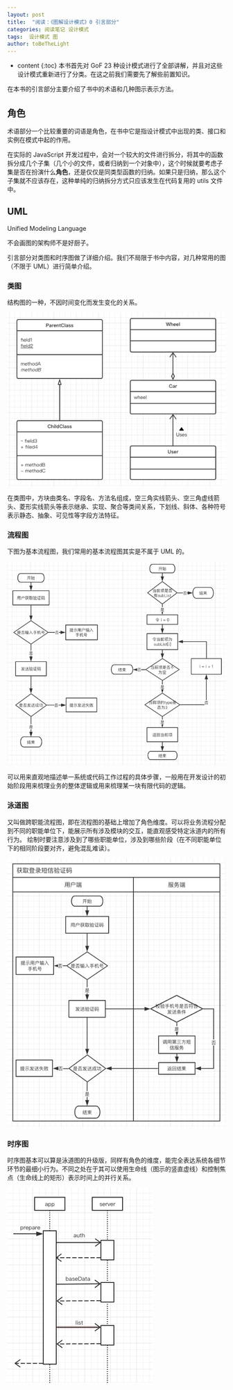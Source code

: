 ```yaml
---
layout: post
title:  "阅读：《图解设计模式》0 引言部分"
categories: 阅读笔记 设计模式
tags:  设计模式 图
author: toBeTheLight
---
```


* content
{:toc}
本书首先对 GoF 23 种设计模式进行了全部讲解，并且对这些设计模式重新进行了分类。在这之前我们需要先了解些前置知识。




在本书的引言部分主要介绍了书中的术语和几种图示表示方法。

## 角色

术语部分一个比较重要的词语是角色，在书中它是指设计模式中出现的类、接口和实例在模式中起的作用。

在实际的 JavaScript 开发过程中，会对一个较大的文件进行拆分，将其中的函数拆分成几个子集（几个小的文件，或者归纳到一个对象中），这个时候就要考虑子集是否在扮演什么**角色**，还是仅仅是同类型函数的归纳。如果只是归纳，那么这个子集就不应该存在，这种单纯的归纳拆分方式只应该发生在代码复用的 utils 文件中。

## UML

Unified Modeling Language

不会画图的架构师不是好厨子。

引言部分对类图和时序图做了详细介绍。我们不局限于书中内容，对几种常用的图（不限于 UML）进行简单介绍。

### 类图

结构图的一种，不因时间变化而发生变化的关系。

![类图][类图]

[类图]:                                https://raw.githubusercontent.com/toBeTheLight/toBeTheLight.github.io/master/assets/posts/20181227-01-01.png "类图"

在类图中，方块由类名、字段名、方法名组成，空三角实线箭头、空三角虚线箭头、菱形实线箭头等表示继承、实现、聚合等类间关系，下划线、斜体、各种符号表示静态、抽象、可见性等字段方法特征。


### 流程图

下图为基本流程图，我们常用的基本流程图其实是不属于 UML 的。

![基本流程图][基本流程图]

[基本流程图]:                                https://raw.githubusercontent.com/toBeTheLight/toBeTheLight.github.io/master/assets/posts/20181227-01-02.png "基本流程图"

可以用来直观地描述单一系统或代码工作过程的具体步骤，一般用在开发设计的初始阶段用来梳理业务的整体逻辑或用来梳理某一块有限代码的逻辑。

### 泳道图

又叫做跨职能流程图，即在流程图的基础上增加了角色维度。可以将业务流程分配到不同的职能单位下，能展示所有涉及模块的交互，能直观感受特定泳道内的所有行为。
绘制时要注意涉及到了哪些职能单位，涉及到哪些阶段（在不同职能单位下的相同阶段要对齐，避免混乱难读）。

![泳道图][泳道图]

[泳道图]:                                https://raw.githubusercontent.com/toBeTheLight/toBeTheLight.github.io/master/assets/posts/20181227-01-03.png "泳道图"


### 时序图

时序图基本可以算是泳道图的升级版，同样有角色的维度，能完全表达系统各细节环节的最细小行为。不同之处在于其可以使用生命线（图示的竖直虚线）和控制焦点（生命线上的矩形）表示时间上的并行关系。

![时序图][时序图]

[时序图]:                                https://raw.githubusercontent.com/toBeTheLight/toBeTheLight.github.io/master/assets/posts/20181227-01-04.png "时序图"